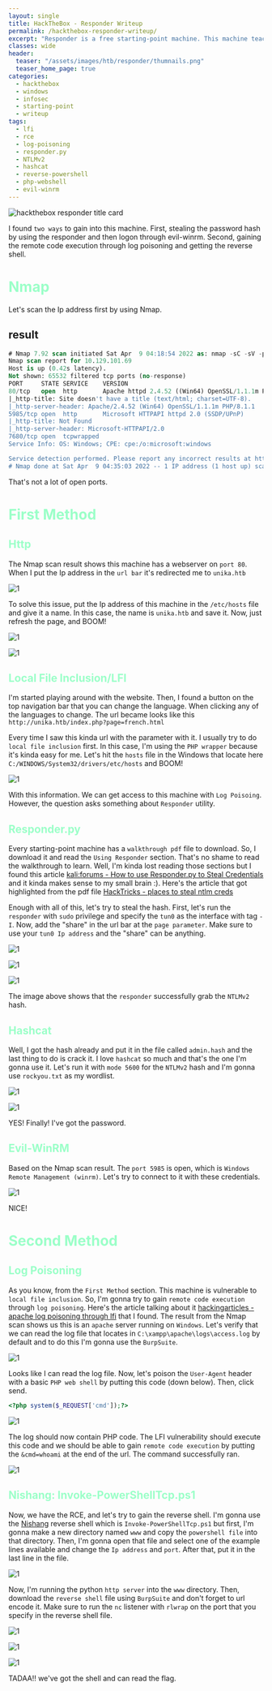 ```yaml
---
layout: single
title: HackTheBox - Responder Writeup
permalink: /hackthebox-responder-writeup/
excerpt: "Responder is a free starting-point machine. This machine teaches us how to use the responder utility to steal the password hash and crack it with hashcat. On top of that, this machine is also vulnerable to local file inclusion. Which we can exploit through log poisoning to gain remote code execution and get the reverse shell."
classes: wide
header:
  teaser: "/assets/images/htb/responder/thumnails.png"
  teaser_home_page: true  
categories:
  - hackthebox
  - windows
  - infosec
  - starting-point
  - writeup
tags:
  - lfi
  - rce
  - log-poisoning
  - responder.py
  - NTLMv2
  - hashcat
  - reverse-powershell
  - php-webshell
  - evil-winrm
---
```


![hackthebox responder title card](/assets/images/htb/responder/thumnails.png)

I found `two ways` to gain into this machine. First, stealing the password hash by using the responder and then logon through evil-winrm. Second, gaining the remote code execution through log poisoning and getting the reverse shell.

# <font color="#9bffc8">Nmap</font>

Let's scan the Ip address first by using Nmap.

## result

```sql
# Nmap 7.92 scan initiated Sat Apr  9 04:18:54 2022 as: nmap -sC -sV -p- -oN nmap/responder_all 10.129.101.69
Nmap scan report for 10.129.101.69
Host is up (0.42s latency).
Not shown: 65532 filtered tcp ports (no-response)
PORT     STATE SERVICE    VERSION
80/tcp   open  http       Apache httpd 2.4.52 ((Win64) OpenSSL/1.1.1m PHP/8.1.1)
|_http-title: Site doesn't have a title (text/html; charset=UTF-8).
|_http-server-header: Apache/2.4.52 (Win64) OpenSSL/1.1.1m PHP/8.1.1
5985/tcp open  http       Microsoft HTTPAPI httpd 2.0 (SSDP/UPnP)
|_http-title: Not Found
|_http-server-header: Microsoft-HTTPAPI/2.0
7680/tcp open  tcpwrapped
Service Info: OS: Windows; CPE: cpe:/o:microsoft:windows

Service detection performed. Please report any incorrect results at https://nmap.org/submit/ .
# Nmap done at Sat Apr  9 04:35:03 2022 -- 1 IP address (1 host up) scanned in 968.69 seconds
```

That's not a lot of open ports.

# <font color="#9bffc8">First Method</font>

## <font color="#9bffc8">Http</font>

The Nmap scan result shows this machine has a webserver on `port 80`. When I put the Ip address in the `url bar` it's redirected me to `unika.htb`

![1](/assets/images/htb/responder/unika-htb-redirect.png)

To solve this issue, put the Ip address of this machine in the `/etc/hosts` file and give it a name. In this case, the name is `unika.htb` and save it. Now, just refresh the page, and BOOM!

![1](/assets/images/htb/responder/add-etc-hosts-unika-htb.png)

![1](/assets/images/htb/responder/unika-webpage.png)

## <font color="#9bffc8">Local File Inclusion/LFI</font>

I'm started playing around with the website. Then, I found a button on the top navigation bar that you can change the language. When clicking any of the languages to change. The url became looks like this `http://unika.htb/index.php?page=french.html`

Every time I saw this kinda url with the parameter with it. I usually try to do `local file inclusion` first. In this case, I'm using the `PHP wrapper` because it's kinda easy for me. Let's hit the `hosts` file in the Windows that locate here `C:/WINDOWS/System32/drivers/etc/hosts` and BOOM!

![1](/assets/images/htb/responder/lfi-php-wrapper.png)

With this information. We can get access to this machine with `Log Poisoing`. However, the question asks something about `Responder` utility. 

## <font color="#9bffc8">Responder.py</font>
Every starting-point machine has a `walkthrough pdf` file to download. So, I download it and read the `Using Responder` section. That's no shame to read the walkthrough to learn. Well, I'm kinda lost reading those sections but I found this article [kali:forums - How to use Responder.py to Steal Credentials](https://forums.kali.org/showthread.php?36036-Penetration-Testing-How-to-use-Responder-py-to-Steal-Credentials)  and it kinda makes sense to my small brain :).  Here's the article that got highlighted from the pdf file [HackTricks - places to steal ntlm creds](https://book.hacktricks.xyz/windows/ntlm/places-to-steal-ntlm-creds#lfi)

Enough with all of this, let's try to steal the hash. First, let's run the `responder` with `sudo` privilege and specify the `tun0` as the interface with tag `-I`. Now, add the "share" in the url bar at the `page parameter`. Make sure to use your `tun0 Ip address` and the "share" can be anything.

![1](/assets/images/htb/responder/responder-run.png)

![1](/assets/images/htb/responder/responder-yeet.png)

![1](/assets/images/htb/responder/responder-hash.png)

The image above shows that the `responder` successfully grab the `NTLMv2` hash.

## <font color="#9bffc8">Hashcat</font>

Well, I got the hash already and put it in the file called `admin.hash` and the last thing to do is crack it. I love `hashcat` so much and that's the one I'm gonna use it. Let's run it with `mode 5600` for the `NTLMv2` hash and I'm gonna use `rockyou.txt` as my wordlist. 

![1](/assets/images/htb/responder/hashcat-run.png)

![1](/assets/images/htb/responder/hashcat-got-it.png)

YES! Finally! I've got the password.

## <font color="#9bffc8">Evil-WinRM</font>
Based on the Nmap scan result. The `port 5985` is open, which is `Windows Remote Management (winrm)`. Let's try to connect to it with these credentials.

![1](/assets/images/htb/responder/evil-winrm-administrator.png)

NICE!

# <font color="#9bffc8">Second Method</font>

## <font color="#9bffc8">Log Poisoning</font>

As you know, from the `First Method` section. This machine is vulnerable to `local file inclusion`. So, I'm gonna try to gain `remote code execution` through `log poisoning`. Here's the article talking about it [hackingarticles - apache log poisoning through lfi](https://www.hackingarticles.in/apache-log-poisoning-through-lfi/) that I found. The result from the Nmap scan shows us this is an `apache` server running on `Windows`. Let's verify that we can read the log file that locates in `C:\xampp\apache\logs\access.log` by default and to do this I'm gonna use the `BurpSuite`.

![1](/assets/images/htb/responder/burpsuite-read-logs.png)

Looks like I can read the log file. Now, let's poison the `User-Agent` header with a basic `PHP web shell` by putting this code (down below). Then, click send.

```php
<?php system($_REQUEST['cmd']);?>
```

![1](/assets/images/htb/responder/burpsuite-send-php-web-shell.png)

The log should now contain PHP code. The  LFI vulnerability should execute this code and we should be able to gain `remote code execution` by putting the `&cmd=whoami` at the end of the url. The command successfully ran.

![1](/assets/images/htb/responder/burpsuite-rce-whoami.png)

## <font color="#9bffc8">Nishang: Invoke-PowerShellTcp.ps1</font>

Now, we have the RCE, and let's try to gain the reverse shell. I'm gonna use the [Nishang](https://github.com/samratashok/nishang) reverse shell which is `Invoke-PowerShellTcp.ps1` but first, I'm gonna make a new directory named `www` and copy the `powershell file` into that directory. Then, I'm gonna open that file and select one of the example lines available and change the `Ip address` and `port`. After that, put it in the last line in the file.

![1](/assets/images/htb/responder/nishang-ip-port.png)

Now, I'm running the python `http server` into the `www` directory. Then, download the  `reverse shell` file using `BurpSuite` and don't forget to url encode it. Make sure to run the `nc` listener with `rlwrap` on the port that you specify in the reverse shell file.

![1](/assets/images/htb/responder/nishang-python-http-server.png)

![1](/assets/images/htb/responder/nishang-burpsuite-download-reverse-shell.png)

![1](/assets/images/htb/responder/nishang-got-the-shell.png)

TADAA!! we've got the shell and can read the flag.